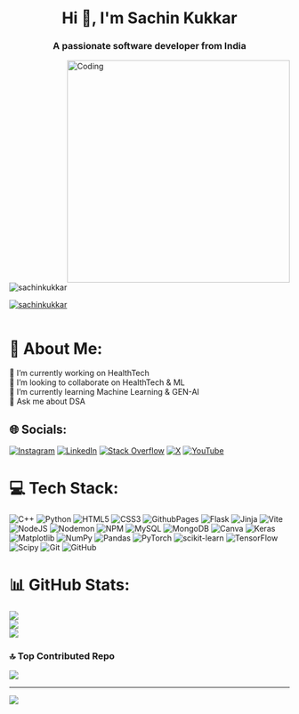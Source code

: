 <h1 align="center">Hi 👋, I'm Sachin Kukkar</h1>
<h3 align="center">A passionate software developer from India</h3>
<img align="right" alt="Coding" width="400" src="https://cdn.prod.website-files.com/629997f37bd997702e98c3b9/65239a78b97a83b9c2c08619_65016a015ea5cd2c655b529e_9.png">

<p align="left"> <img src="https://komarev.com/ghpvc/?username=sachinkukkar&label=Profile%20views&color=0e75b6&style=flat" alt="sachinkukkar" /> </p>

<p align="left"> <a href="https://github.com/ryo-ma/github-profile-trophy"><img src="https://github-profile-trophy.vercel.app/?username=sachinkukkar" alt="sachinkukkar" /></a> </p>

<p align="left"> <a href="https://twitter.com/" target="blank"><img src="https://img.shields.io/twitter/follow/?logo=twitter&style=for-the-badge" alt="" /></a> </p>

# 💫 About Me:
🔭 I’m currently working on HealthTech<br>👯 I’m looking to collaborate on HealthTech & ML<br>🌱 I’m currently learning Machine Learning & GEN-AI<br>💬 Ask me about DSA <br>


## 🌐 Socials:
[![Instagram](https://img.shields.io/badge/Instagram-%23E4405F.svg?logo=Instagram&logoColor=white)](https://instagram.com/_sachin_kukkar) [![LinkedIn](https://img.shields.io/badge/LinkedIn-%230077B5.svg?logo=linkedin&logoColor=white)](https://linkedin.com/in/sachinkukkar) [![Stack Overflow](https://img.shields.io/badge/-Stackoverflow-FE7A16?logo=stack-overflow&logoColor=white)](https://stackoverflow.com/users/sachin-kukkar) [![X](https://img.shields.io/badge/X-black.svg?logo=X&logoColor=white)](https://x.com/_sachin_kukkar) [![YouTube](https://img.shields.io/badge/YouTube-%23FF0000.svg?logo=YouTube&logoColor=white)](https://youtube.com/@https://www.youtube.com/@sachinkukkar) 

# 💻 Tech Stack:
![C++](https://img.shields.io/badge/c++-%2300599C.svg?style=for-the-badge&logo=c%2B%2B&logoColor=white) ![Python](https://img.shields.io/badge/python-3670A0?style=for-the-badge&logo=python&logoColor=ffdd54) ![HTML5](https://img.shields.io/badge/html5-%23E34F26.svg?style=for-the-badge&logo=html5&logoColor=white) ![CSS3](https://img.shields.io/badge/css3-%231572B6.svg?style=for-the-badge&logo=css3&logoColor=white) ![GithubPages](https://img.shields.io/badge/github%20pages-121013?style=for-the-badge&logo=github&logoColor=white) ![Flask](https://img.shields.io/badge/flask-%23000.svg?style=for-the-badge&logo=flask&logoColor=white) ![Jinja](https://img.shields.io/badge/jinja-white.svg?style=for-the-badge&logo=jinja&logoColor=black) ![Vite](https://img.shields.io/badge/vite-%23646CFF.svg?style=for-the-badge&logo=vite&logoColor=white) ![NodeJS](https://img.shields.io/badge/node.js-6DA55F?style=for-the-badge&logo=node.js&logoColor=white) ![Nodemon](https://img.shields.io/badge/NODEMON-%23323330.svg?style=for-the-badge&logo=nodemon&logoColor=%BBDEAD) ![NPM](https://img.shields.io/badge/NPM-%23CB3837.svg?style=for-the-badge&logo=npm&logoColor=white) ![MySQL](https://img.shields.io/badge/mysql-4479A1.svg?style=for-the-badge&logo=mysql&logoColor=white) ![MongoDB](https://img.shields.io/badge/MongoDB-%234ea94b.svg?style=for-the-badge&logo=mongodb&logoColor=white) ![Canva](https://img.shields.io/badge/Canva-%2300C4CC.svg?style=for-the-badge&logo=Canva&logoColor=white) ![Keras](https://img.shields.io/badge/Keras-%23D00000.svg?style=for-the-badge&logo=Keras&logoColor=white) ![Matplotlib](https://img.shields.io/badge/Matplotlib-%23ffffff.svg?style=for-the-badge&logo=Matplotlib&logoColor=black) ![NumPy](https://img.shields.io/badge/numpy-%23013243.svg?style=for-the-badge&logo=numpy&logoColor=white) ![Pandas](https://img.shields.io/badge/pandas-%23150458.svg?style=for-the-badge&logo=pandas&logoColor=white) ![PyTorch](https://img.shields.io/badge/PyTorch-%23EE4C2C.svg?style=for-the-badge&logo=PyTorch&logoColor=white) ![scikit-learn](https://img.shields.io/badge/scikit--learn-%23F7931E.svg?style=for-the-badge&logo=scikit-learn&logoColor=white) ![TensorFlow](https://img.shields.io/badge/TensorFlow-%23FF6F00.svg?style=for-the-badge&logo=TensorFlow&logoColor=white) ![Scipy](https://img.shields.io/badge/SciPy-%230C55A5.svg?style=for-the-badge&logo=scipy&logoColor=%white) ![Git](https://img.shields.io/badge/git-%23F05033.svg?style=for-the-badge&logo=git&logoColor=white) ![GitHub](https://img.shields.io/badge/github-%23121011.svg?style=for-the-badge&logo=github&logoColor=white)
# 📊 GitHub Stats:
![](https://github-readme-stats.vercel.app/api?username=SachinKukkar&theme=default&hide_border=false&include_all_commits=false&count_private=false)<br/>
![](https://github-readme-streak-stats.herokuapp.com/?user=SachinKukkar&theme=default&hide_border=false)<br/>
![](https://github-readme-stats.vercel.app/api/top-langs/?username=SachinKukkar&theme=default&hide_border=false&include_all_commits=false&count_private=false&layout=compact)

### 🔝 Top Contributed Repo
![](https://github-contributor-stats.vercel.app/api?username=SachinKukkar&limit=5&theme=default&combine_all_yearly_contributions=true)

---
[![](https://visitcount.itsvg.in/api?id=SachinKukkar&icon=2&color=12)](https://visitcount.itsvg.in)

<!-- Proudly created with GPRM ( https://gprm.itsvg.in ) -->
